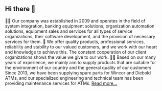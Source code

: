 ## Hi there 👋

🙋‍♀️ Our company was established in 2009 and operates in the field of system integration, banking equipment solutions, organization automation solutions, equipment sales and services for all types of service organizations, their software development, and the provision of necessary services for them.
🌈 We offer quality products, professional services, reliability and stability to our valued customers, and we work with our heart and knowledge to achieve this. The constant cooperation of our client organizations shows the value we give to our work.
👩‍💻 Based on our many years of experience, we mainly aim to supply products that are suitable for the environment of our country and the general quality of our customers. Since 2013, we have been supplying spare parts for Wincor and Diebold ATMs, and our specialized engineering and technical team has been providing maintenance services for ATMs. [Read more...](https://newcompass.mn/about.html)
<!--

**Here are some ideas to get you started:**

🙋‍♀️ A short introduction - what is your organization all about?
🌈 Contribution guidelines - how can the community get involved?
👩‍💻 Useful resources - where can the community find your docs? Is there anything else the community should know?
🍿 Fun facts - what does your team eat for breakfast?
🧙 Remember, you can do mighty things with the power of [Markdown](https://docs.github.com/github/writing-on-github/getting-started-with-writing-and-formatting-on-github/basic-writing-and-formatting-syntax)
-->
